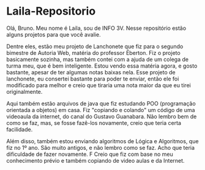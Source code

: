 # Laila-Repositorio
Olá, Bruno. Meu nome é Laila, sou de INFO 3V. Nesse repositório estão alguns projetos para que você avalie.

Dentre eles, estão meu projeto de Lanchonete que fiz para o segundo bimestre de Autoria Web, matéria do professor Éberton. Fiz o projeto basicamente sozinha, mas também contei com a ajuda de um colega de turma meu, que é bem inteligente. Estou vendo essa matéria agora, e gosto bastante, apesar de ter algumas notas baixas nela. Esse projeto de lanchonete, eu consertei bastante para poder te enviar, então ele foi modificado para melhor e creio que tiraria uma nota maior da que eu tirei originalmente.

Aqui também estão arquivos de java que fiz estudando POO (programação orientada a objetos) em casa. Fiz "copiando e colando" um código de uma videoaula da internet, do canal do Gustavo Guanabara. Não lembro bem de como se faz, mas, se fosse fazê-los novamente, creio que teria certa facilidade.

Além disso, também estou enviando algoritmos de Lógica e Algoritmos, que fiz no 1º ano. São muito antigos, e não lembro como se faz. Acho que teria dificuldade de fazer novamente. F
Creio que fiz com base no meu conhecimento prévio e também copiando de video aulas e da Internet.


